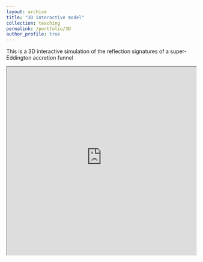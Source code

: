```yaml
---
layout: archive
title: "3D interactive model"
collection: teaching
permalink: /portfolio/3D
author_profile: true
---
```

This is a 3D interactive simulation of the reflection signatures of a super-Eddington accretion funnel 
<iframe src="https://connecthkuhk-my.sharepoint.com/:u:/g/personal/gfh112_connect_hku_hk/Ec7do-0zHLJGnWIeoSMVrvEBUpsLkT9A2Jg4Pue0AoXLjg?e=gi4AL9" width="100%" height="500px"></iframe>
